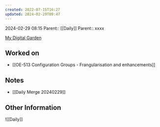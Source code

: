 ```yaml
---
created: 2022-07-15T16:27
updated: 2024-02-29T09:47
---
```

2024-02-29 08:15
Parent:: [[Daily]] 
Parent:: xxxx

[My Digital Garden](https://my-digital-garden-ten-inky.vercel.app/)

## Worked on

- [[OE-513 Configuration Groups - Frangularisation and enhancements]]

## Notes

- [[Daily Merge 20240229]]

## Other Information

![[Daily]]
